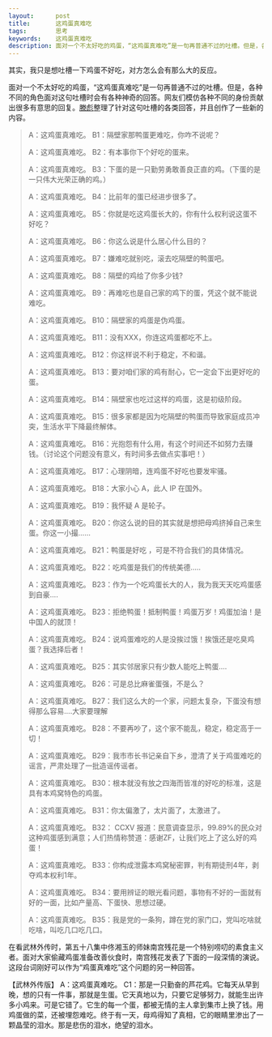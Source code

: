 ```yaml
---
layout:      post
title:       这鸡蛋真难吃
tags:        思考
keywords:    这鸡蛋真难吃
description: 面对一个不太好吃的鸡蛋，“这鸡蛋真难吃”是一句再普通不过的吐槽。但是，各种不同的角色面对这句吐槽时会有各种神奇的回答。
---
```


其实，我只是想吐槽一下鸡蛋不好吃，对方怎么会有那么大的反应。

面对一个不太好吃的鸡蛋，“这鸡蛋真难吃”是一句再普通不过的吐槽。但是，各种不同的角色面对这句吐槽时会有各种神奇的回答。网友们模仿各种不同的身份贡献出很多有意思的回复。[滕彪][web-blog]整理了针对这句吐槽的各类回答，并且创作了一些新的内容。

[web-blog]: http://blog.boxun.com/hero/200809/tengb/1_1.shtml

> A：这鸡蛋真难吃。
> B1：隔壁家那鸭蛋更难吃，你咋不说呢？
>
> A：这鸡蛋真难吃。
> B2：有本事你下个好吃的蛋来。
>
> A：这鸡蛋真难吃。
> B3：下蛋的是一只勤劳勇敢善良正直的鸡。（下蛋的是一只伟大光荣正确的鸡。）
>
> A：这鸡蛋真难吃。
> B4：比前年的蛋已经进步很多了。
>
> A：这鸡蛋真难吃。
> B5：你就是吃这鸡蛋长大的，你有什么权利说这蛋不好吃？
>
> A：这鸡蛋真难吃。
> B6：你这么说是什么居心什么目的？
>
> A：这鸡蛋真难吃。
> B7：嫌难吃就别吃，滚去吃隔壁的鸭蛋吧。
>
> A：这鸡蛋真难吃。
> B8：隔壁的鸡给了你多少钱?
>
> A：这鸡蛋真难吃。
> B9：再难吃也是自己家的鸡下的蛋，凭这个就不能说难吃。
>
> A：这鸡蛋真难吃。
> B10：隔壁家的鸡蛋是伪鸡蛋。
>
> A：这鸡蛋真难吃。
> B11：没有XXX，你连这鸡蛋都吃不上。
>
> A：这鸡蛋真难吃。
> B12：你这样说不利于稳定，不和谐。
>
> A：这鸡蛋真难吃。
> B13：要对咱们家的鸡有耐心，它一定会下出更好吃的蛋。
>
> A：这鸡蛋真难吃。
> B14：隔壁家也吃过这样的鸡蛋，这是初级阶段。
>
> A：这鸡蛋真难吃。
> B15：很多家都是因为吃隔壁的鸭蛋而导致家庭成员冲突，生活水平下降最终解体。
>
> A：这鸡蛋真难吃。
> B16：光抱怨有什么用，有这个时间还不如努力去赚钱。（讨论这个问题没有意义，有时间多去做点实事吧！）
>
> A：这鸡蛋真难吃。
> B17：心理阴暗，连鸡蛋不好吃也要发牢骚。
>
> A：这鸡蛋真难吃。
> B18：大家小心 A，此人 IP 在国外。
>
> A：这鸡蛋真难吃。
> B19：我怀疑 A 是轮子。
>
> A：这鸡蛋真难吃。
> B20：你这么说的目的其实就是想把母鸡挤掉自己来生蛋。你这一小撮……
>
> A：这鸡蛋真难吃。
> B21：鸭蛋是好吃 ，可是不符合我们的具体情况。
>
> A：这鸡蛋真难吃。
> B22：吃鸡蛋是我们的传统美德.....
>
> A：这鸡蛋真难吃。
> B23：作为一个吃鸡蛋长大的人，我为我天天吃鸡蛋感到自豪....
>
> A：这鸡蛋真难吃。
> B23：拒绝鸭蛋！抵制鸭蛋！鸡蛋万岁！鸡蛋加油！是中国人的就顶！
>
> A：这鸡蛋真难吃。
> B24：说鸡蛋难吃的人是没挨过饿！挨饿还是吃臭鸡蛋？我选择后者！
>
> A：这鸡蛋真难吃。
> B25：其实邻居家只有少数人能吃上鸭蛋....
>
> A：这鸡蛋真难吃。
> B26：可是总比麻雀蛋强，不是么？
>
> A：这鸡蛋真难吃。
> B27：我们这么大的一个家，问题太复杂，下蛋没有想得那么容易....大家要理解
>
> A：这鸡蛋真难吃。
> B28：不要再吵了，这个家不能乱，稳定，稳定高于一切！
>
> A：这鸡蛋真难吃。
> B29：我市市长书记亲自下乡，澄清了关于鸡蛋难吃的谣言，严肃处理了一批造谣传谣者。
>
> A：这鸡蛋真难吃。
> B30：根本就没有放之四海而皆准的好吃的标准，这是具有本鸡窝特色的鸡蛋。
>
> A：这鸡蛋真难吃。
> B31：你太偏激了，太片面了，太激进了。
>
> A：这鸡蛋真难吃。
> B32： CCXV 报道：民意调查显示，99.89%的民众对这种鸡蛋感到满意；人们热情称赞道：感谢ZF，让我们吃上了这么好的鸡蛋！
>
> A：这鸡蛋真难吃。
> B33：你构成泄露本鸡窝秘密罪，判有期徒刑4年，剥夺鸡本权利1年。
>
> A：这鸡蛋真难吃。
> B34：要用辨证的眼光看问题，事物有不好的一面就有好的一面，比如产量高、下蛋快、思想过硬。
>
> A：这鸡蛋真难吃。
> B35：我是党的一条狗，蹲在党的家门口，党叫吃啥就吃啥，叫吃几口吃几口。

在看武林外传时，第五十八集中佟湘玉的师妹南宫残花是一个特别唠叨的素食主义者。面对大家偷藏鸡蛋准备改善伙食时，南宫残花发表了下面的一段深情的演说。这段台词刚好可以作为“鸡蛋真难吃”这个问题的另一种回答。

【武林外传版】
A：这鸡蛋真难吃。
C1：那是一只勤奋的芦花鸡。它每天从早到晚，想的只有一件事，那就是生蛋。它天真地以为，只要它足够努力，就能生出许多小鸡来。可是它错了。它生的每一个蛋，都被无情的主人拿到集市上换了钱。用鸡蛋做的菜，还被埋怨难吃。终于有一天，母鸡得知了真相，它的眼睛里渗出了一颗晶莹的泪水。那是悲伤的泪水，绝望的泪水。
